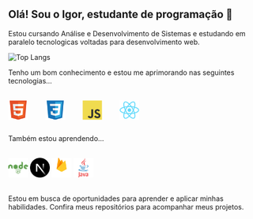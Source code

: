 ## Olá! Sou o Igor, estudante de programação 👋


Estou cursando Análise e Desenvolvimento de Sistemas e estudando em paralelo tecnologicas voltadas para desenvolvimento web.

![Top Langs](https://github-readme-stats-nu-seven-66.vercel.app/api/top-langs/?username=igorcsp&layout=compact)

Tenho um bom conhecimento e estou me aprimorando nas seguintes tecnologias...
<p></p>
<br/>
<div style="display: flex; gap: 35px;">
  <img width="40px" src="https://github.com/devicons/devicon/blob/master/icons/html5/html5-original.svg" />
  <img width="40px" src="https://github.com/devicons/devicon/blob/master/icons/css3/css3-original.svg" />
  <img width="40px" src="https://github.com/devicons/devicon/blob/master/icons/javascript/javascript-original.svg" />
  <img width="40px" src="https://github.com/devicons/devicon/blob/master/icons/react/react-original.svg" />
</div>

##
Também estou aprendendo...
<p></p>
<br/>
<div>
  <img width="40px" src="https://github.com/devicons/devicon/blob/master/icons/nodejs/nodejs-plain-wordmark.svg" />
  <img width="40px" src="https://github.com/devicons/devicon/blob/master/icons/nextjs/nextjs-original.svg" />
  <img width="40px" src="https://github.com/devicons/devicon/blob/master/icons/firebase/firebase-original-wordmark.svg" />
  <img width="40px" src="https://github.com/devicons/devicon/blob/master/icons/java/java-original-wordmark.svg" />
</div>
<p></p>
<br/>
Estou em busca de oportunidades para aprender e aplicar minhas habilidades. Confira meus repositórios para acompanhar meus projetos.


